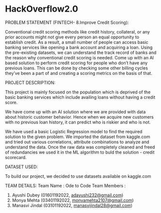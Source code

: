 # HackOverflow2.0

PROBLEM STATEMENT (FINTECH- 8.Improve Credit Scoring):

Conventional credit scoring methods like credit history, collateral, or any prior accounts might not give every person an equal opportunity to establish credit. As a result, a small number of people can access basic banking services like opening a bank account and acquiring a loan. Using the pre-existing datasets, we can understand the track record of banks and the reason why conventional credit scoring is needed. Come up with an AI based solution to perform credit scoring for people who don’t have any previous loans. This can be done by checking some other billing cycles they’ve been a part of and creating a scoring metrics on the basis of that.

PROJECT DESCRIPTION:

This project is mainly focused on the population which is deprived of the basic banking services which include availing loans without having a credit score. 

We have come up with an AI solution where we are provided with data about historic customer behavior. Hence when we acquire new customers with no previous loan history, it can predict who is riskier and who is not.

We have used a basic Logistic Regression model to find the required solution to the given problem. We imported the dataset from kaggle.com and tried out various correlations, attribute combinations to analyze and understand the data. Once the raw data was completely cleaned and freed of redundancies we used it in the ML algorithm to buld the solution - credit scorecard.

DATASET USED:

To build our project, we decided to use datasets available on kaggle.com

TEAM DETAILS:
Team Name : Ode to Code
Team Members :
1. Ayushi Dubey (01601192022, adayushi232@gmail.com)
2. Monya Mehta (03401192022, monyamehta2107@gmail.com)
3. Manasvi Jindal (03101192022, manasvijindal28@gmail.com)



